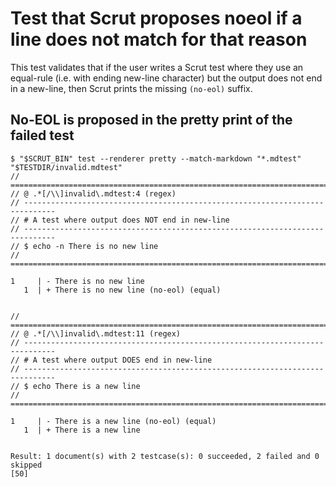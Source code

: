 # Test that Scrut proposes noeol if a line does not match for that reason

This test validates that if the user writes a Scrut test where they use an equal-rule (i.e. with ending new-line
character) but the output does not end in a new-line, then Scrut prints the missing `(no-eol)` suffix.

## No-EOL is proposed in the pretty print of the failed test

```scrut
$ "$SCRUT_BIN" test --renderer pretty --match-markdown "*.mdtest" "$TESTDIR/invalid.mdtest"
// =============================================================================
// @ .*[/\\]invalid\.mdtest:4 (regex)
// -----------------------------------------------------------------------------
// # A test where output does NOT end in new-line
// -----------------------------------------------------------------------------
// $ echo -n There is no new line
// =============================================================================

1     | - There is no new line
   1  | + There is no new line (no-eol) (equal)


// =============================================================================
// @ .*[/\\]invalid\.mdtest:11 (regex)
// -----------------------------------------------------------------------------
// # A test where output DOES end in new-line
// -----------------------------------------------------------------------------
// $ echo There is a new line
// =============================================================================

1     | - There is a new line (no-eol) (equal)
   1  | + There is a new line


Result: 1 document(s) with 2 testcase(s): 0 succeeded, 2 failed and 0 skipped
[50]
```
